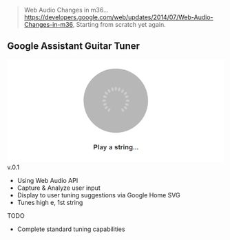 > Web Audio Changes in m36... https://developers.google.com/web/updates/2014/07/Web-Audio-Changes-in-m36, Starting from scratch yet again.  
## Google Assistant Guitar Tuner

![Web App View](./guitar_tuner.png)  
v.0.1  
- Using Web Audio API
- Capture & Analyze user input
- Display to user tuning suggestions via Google Home SVG
- Tunes high e, 1st string

TODO  
- Complete standard tuning capabilities
